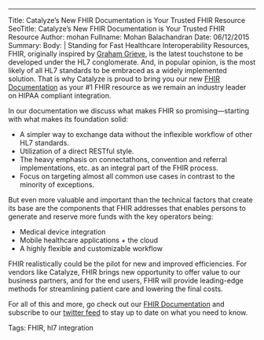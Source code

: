 ---
Title: Catalyze’s New FHIR Documentation is Your Trusted FHIR Resource
SeoTitle: Catalyze’s New FHIR Documentation is Your Trusted FHIR Resource
Author: mohan
Fullname: Mohan Balachandran
Date: 06/12/2015
Summary: 
Body: |
Standing for Fast Healthcare Interoperability Resources, FHIR, originally inspired by [Graham Grieve](http://www.healthintersections.com.au/), is the latest touchstone to be developed under the HL7 conglomerate. And, in popular opinion, is the most likely of all HL7 standards to be embraced as a widely implemented solution. That is why Catalyze is proud to bring you our new [FHIR Documentation](https://fhir.catalyze.io) as your #1 FHIR resource  as we remain an industry leader on HIPAA compliant integration.

In our documentation we discuss what makes FHIR so promising—starting with what makes its foundation solid:

- A simpler way to exchange data without the inflexible workflow of other HL7 standards.
- Utilization of a direct RESTful style.
- The heavy emphasis on connectathons, convention and referral implementations, etc. as an integral part of the FHIR process.
- Focus on targeting almost all common use cases in contrast to the minority of exceptions.

But even more valuable and important than the technical factors that create its base are the components that FHIR addresses that enables persons to generate and reserve more funds with the key operators being:

- Medical device integration
- Mobile healthcare applications + the cloud
- A highly flexible and customizable workflow

FHIR realistically could be the pilot for new and improved efficiencies. For vendors like Catalyze, FHIR brings new opportunity to offer value to our business partners, and for the end users, FHIR will provide leading-edge methods for streamlining patient care and lowering the final costs. 

For all of this and more, go check out our [FHIR Documentation](https://fhir.catalyze.io) and subscribe to our [twitter feed](https://twitter.com/catalyzeio) to stay up to date on what you need to know.

Tags: FHIR, hl7 integration